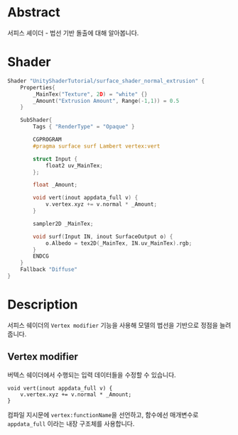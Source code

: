 # Abstract

서피스 셰이더 - 법선 기반 돌출에 대해 알아봅니다.

# Shader

```c
Shader "UnityShaderTutorial/surface_shader_normal_extrusion" {
    Properties{
        _MainTex("Texture", 2D) = "white" {}
        _Amount("Extrusion Amount", Range(-1,1)) = 0.5
    }

    SubShader{
        Tags { "RenderType" = "Opaque" }

        CGPROGRAM
        #pragma surface surf Lambert vertex:vert

        struct Input {
            float2 uv_MainTex;
        };

        float _Amount;

        void vert(inout appdata_full v) {
            v.vertex.xyz += v.normal * _Amount;
        }

        sampler2D _MainTex;

        void surf(Input IN, inout SurfaceOutput o) {
            o.Albedo = tex2D(_MainTex, IN.uv_MainTex).rgb;
        }
        ENDCG
    }
    Fallback "Diffuse"
}
```

# Description

서피스 쉐이더의 `Vertex modifier` 기능을 사용해 모델의 법선을 기반으로 정점을 늘려줍니다.

## Vertex modifier

버텍스 쉐이더에서 수행되는 입력 데이터들을 수정할 수 있습니다.

```
void vert(inout appdata_full v) {
    v.vertex.xyz += v.normal * _Amount;
}
```

컴파일 지시문에 `vertex:functionName`을 선언하고, 함수에선 매개변수로 `appdata_full` 이라는 내장 구조체를 사용합니다.